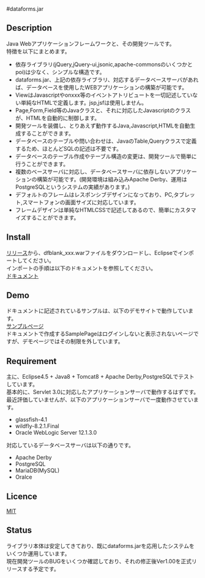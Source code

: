#dataforms.jar

## Description
Java Webアプリケーションフレームワークと、その開発ツールです。  
特徴を以下にまとめます。  

* 依存ライブラリ(jQuery,jQuery-ui,jsonic,apache-commonsのいくつかとpoi)は少なく、シンプルな構造です。
* dataforms.jar、上記の依存ライブラリ、対応するデータベースサーバがあれば、データベースを使用したWEBアプリケーションの構築が可能です。
* ViewはJavascriptやonxxx等のイベントアトリビュートを一切記述していない単純なHTMLで定義します。jsp,jsfは使用しません。
* Page,Form,Field等のJavaクラスと、それに対応したJavascriptのクラスが、HTMLを自動的に制御します。
* 開発ツールを装備し、とりあえず動作するJava,Javascript,HTMLを自動生成することができます。
* データベースのテーブルや問い合わせは、JavaのTable,Queryクラスで定義するため、ほとんどSQLの記述は不要です。
* データベースのテーブル作成やテーブル構造の変更は、開発ツールで簡単に行うことができます。
* 複数のベースサーバに対応し、データベースサーバに依存しないアプリケーションの構築が可能です。(開発環境は組み込みApache Derby、運用はPostgreSQLというシステムの実績があります。)
* デフォルトのフレームはレスポンシブデザインになっており、PC,タブレット,スマートフォンの画面サイズに対応しています。
* フレームデザインは単純なHTMLCSSで記述してあるので、簡単にカスタマイズすることができます。

## Install
[リリース](https://github.com/takayanagi2087/dataforms/releases)から、dfblank_xxx.warファイルをダウンロードし、Eclipseでインポートしてください。  
インポートの手順は以下のドキュメントを参照してください。  
[ドキュメント](http://woontai.dip.jp/dfsample/dataforms/devtool/page/doc/DocFramePage.df)  


## Demo
ドキュメントに記述されているサンプルは、以下のデモサイトで動作しています。  
[サンプルページ](http://woontai.dip.jp/dfsample/sample/page/SamplePage.df)  
ドキュメントで作成するSamplePageはログインしないと表示されないページですが、デモページではその制限を外しています。  

## Requirement
主に、Eclipse4.5 + Java8 + Tomcat8 + Apache Derby,PostgreSQLでテストしています。  
基本的に、Servlet 3.0に対応したアプリケーションサーバで動作するはずです。  
最近評価していませんが、以下のアプリケーションサーバで一度動作させています。  

* glassfish-4.1  
* wildfly-8.2.1.Final  
* Oracle WebLogic Server 12.1.3.0  

対応しているデータベースサーバは以下の通りです。  

* Apache Derby
* PostgreSQL
* MariaDB(MySQL)
* Oralce

## Licence
[MIT](https://github.com/takayanagi2087/dataforms/blob/master/LICENSE)

## Status
ライブラリ本体は安定してきており、既にdataforms.jarを応用したシステムをいくつか運用しています。  
現在開発ツールのBUGをいくつか確認しており、それの修正後Ver1.00を正式リリースする予定です。  


